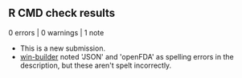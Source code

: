 ## R CMD check results

0 errors | 0 warnings | 1 note

* This is a new submission.
* [win-builder](https://win-builder.r-project.org/) noted 'JSON' and 'openFDA' as spelling errors in the description, but these aren't spelt incorrectly.
